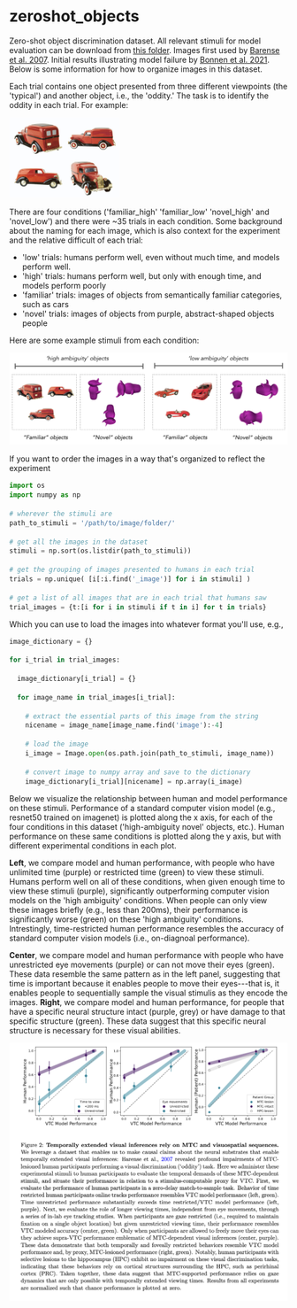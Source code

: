 # zeroshot_objects

Zero-shot object discrimination dataset. All relevant stimuli for model evaluation can be download from [this folder](https://drive.google.com/drive/folders/1a-t2pockvcxYKfLaBGkR5kuNRsMOads5?usp=sharing). Images first used by [Barense et al. 2007](https://www.sciencedirect.com/science/article/pii/S0028393207002163). Initial results illustrating model failure by [Bonnen et al. 2021](https://www.cell.com/neuron/fulltext/S0896-6273(21)00459-1). Below is some information for how to organize images in this dataset.

Each trial contains one object presented from three different viewpoints (the 'typical') and another object, i.e., the 'oddity.' The task is to identify the oddity in each trial. For example: 

<img src="example_images/trial_high_ambiguity_familiar.png" alt="drawing" width="200"/>

There are four conditions ('familiar_high' 'familiar_low' 'novel_high' and 'novel_low') and there were ~35 trials in each condition. Some background about the naming for each image, which is also context for the experiment and the relative difficult of each trial:

- 'low' trials: humans perform well, even without much time, and models perform well. 
- 'high' trials: humans perform well, but only with enough time, and models perform poorly
- 'familiar' trials: images of objects from semantically familiar categories, such as cars
- 'novel' trials: images of objects from purple, abstract-shaped objects people  

Here are some example stimuli from each condition: 

![Examples from each condition](example_images/conditions.png)

If you want to order the images in a way that's organized to reflect the experiment

```python 
import os
import numpy as np

# wherever the stimuli are
path_to_stimuli = '/path/to/image/folder/'

# get all the images in the dataset
stimuli = np.sort(os.listdir(path_to_stimuli))

# get the grouping of images presented to humans in each trial
trials = np.unique( [i[:i.find('_image')] for i in stimuli] )

# get a list of all images that are in each trial that humans saw
trial_images = {t:[i for i in stimuli if t in i] for t in trials}
```

Which you can use to load the images into whatever format you'll use, e.g., 

```python
image_dictionary = {} 

for i_trial in trial_images:
  
  image_dictionary[i_trial] = {} 

  for image_name in trial_images[i_trial]:
    
    # extract the essential parts of this image from the string 
    nicename = image_name[image_name.find('image'):-4]

    # load the image
    i_image = Image.open(os.path.join(path_to_stimuli, image_name))

    # convert image to numpy array and save to the dictionary
    image_dictionary[i_trial][nicename] = np.array(i_image)

```

Below we visualize the relationship between human and model performance on these stimuli. Performance of a standard computer vision model (e.g., resnet50 trained on imagenet) is plotted along the x axis, for each of the four conditions in this dataset ('high-ambiguity novel' objects, etc.). Human performance on these same conditions is plotted along the y axis, but with different experimental conditions in each plot.  

<b>Left</b>, we compare model and human performance, with people who have unlimited time (purple) or restricted time (green) to view these stimuli. Humans perform well on all of these conditions, when given enough time to view these stimuli (purple), significantly outperforming computer vision models on the 'high ambiguity' conditions. When people can only view these images briefly (e.g., less than 200ms), their performance is significantly worse (green) on these 'high ambiguity' conditions. Intrestingly, time-restricted human performance resembles the accuracy of standard computer vision models (i.e., on-diagnoal performance).

<b>Center</b>, we compare model and human performance with people who have unrestricted eye movements (purple) or can not move their eyes (green). These data resemble the same pattern as in the left panel, suggesting that time is important because it enables people to move their eyes---that is, it enables people to sequentially sample the visual stimulis as they encode the images. <b>Right</b>, we compare model and human performance, for people that have a specific neural structure intact (purple, grey) or have damage to that specific structure (green). These data suggest that this specific neural structure is necessary for these visual abilities.   

<img src="example_images/human_behavior_example.png" alt="human_behavior"/>


